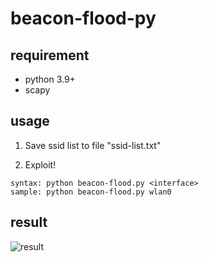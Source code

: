 # beacon-flood-py

## requirement
- python 3.9+
- scapy

## usage
1) Save ssid list to file "ssid-list.txt"

2) Exploit!
```
syntax: python beacon-flood.py <interface>
sample: python beacon-flood.py wlan0
```

## result
![result](https://user-images.githubusercontent.com/69188747/212540448-23533fa5-4336-4ae7-9b0a-6bc4355b07cf.png)
